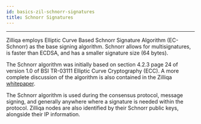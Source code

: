 ```yaml
---
id: basics-zil-schnorr-signatures
title: Schnorr Signatures
---
```


---

Zilliqa employs Elliptic Curve Based Schnorr Signature Algorithm (EC-Schnorr) as the base signing algorithm. Schnorr allows for multisignatures, is faster than ECDSA, and has a smaller signature size (64 bytes).

The Schnorr algorithm was initially based on section 4.2.3 page 24 of version 1.0 of BSI TR-03111 Elliptic Curve Cryptography (ECC). A more complete discussion of the algorithm is also contained in the Zilliqa [whitepaper](https://docs.zilliqa.com/whitepaper.pdf).

The Schnorr algorithm is used during the consensus protocol, message signing, and generally anywhere where a signature is needed within the protocol. Zilliqa nodes are also identified by their Schnorr public keys, alongside their IP information.